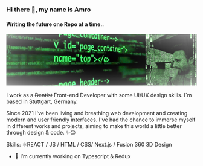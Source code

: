 ### Hi there 👋, my name is Amro
#### Writing the future one Repo at a time..
![poster](Matrix-code.png)


I work as a ~~Dentist~~ Front-end Developer with some UI/UX design skills. I´m based in Stuttgart, Germany.

Since 2021 I've been living and breathing web development and creating modern and user friendly interfaces. I've had the chance to immerse myself in different works and projects, aiming to make this world a little better through design & code. ✨😍


Skills: ⚛REACT / JS / HTML / CSS/ Next.js / Fusion 360 3D Design


- 🔭 I’m currently working on Typescript & Redux




